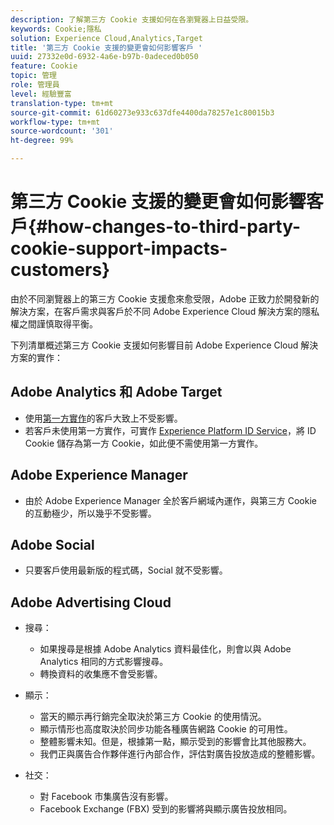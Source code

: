 ```yaml
---
description: 了解第三方 Cookie 支援如何在各瀏覽器上日益受限。
keywords: Cookie;隱私
solution: Experience Cloud,Analytics,Target
title: '第三方 Cookie 支援的變更會如何影響客戶 '
uuid: 27332e0d-6932-4a6e-b97b-0adeced0b050
feature: Cookie
topic: 管理
role: 管理員
level: 經驗豐富
translation-type: tm+mt
source-git-commit: 61d60273e933c637dfe4400da78257e1c80015b3
workflow-type: tm+mt
source-wordcount: '301'
ht-degree: 99%

---
```



# 第三方 Cookie 支援的變更會如何影響客戶{#how-changes-to-third-party-cookie-support-impacts-customers}

由於不同瀏覽器上的第三方 Cookie 支援愈來愈受限，Adobe 正致力於開發新的解決方案，在客戶需求與客戶於不同 Adobe Experience Cloud 解決方案的隱私權之間謹慎取得平衡。

下列清單概述第三方 Cookie 支援如何影響目前 Adobe Experience Cloud 解決方案的實作：

## Adobe Analytics 和 Adobe Target

* 使用[第一方實作](/help/interface/cookies/cookies-first-party.md)的客戶大致上不受影響。
* 若客戶未使用第一方實作，可實作 [Experience Platform ID Service](https://docs.adobe.com/content/help/zh-Hant/id-service/using/implementation/implementation-guides.html)，將 ID Cookie 儲存為第一方 Cookie，如此便不需使用第一方實作。

## Adobe Experience Manager

* 由於 Adobe Experience Manager 全於客戶網域內運作，與第三方 Cookie 的互動極少，所以幾乎不受影響。

## Adobe Social

* 只要客戶使用最新版的程式碼，Social 就不受影響。

## Adobe Advertising Cloud

* 搜尋：

   * 如果搜尋是根據 Adobe Analytics 資料最佳化，則會以與 Adobe Analytics 相同的方式影響搜尋。
   * 轉換資料的收集應不會受影響。

* 顯示：

   * 當天的顯示再行銷完全取決於第三方 Cookie 的使用情況。
   * 顯示情形也高度取決於同步功能各種廣告網路 Cookie 的可用性。
   * 整體影響未知。但是，根據第一點，顯示受到的影響會比其他服務大。
   * 我們正與廣告合作夥伴進行內部合作，評估對廣告投放造成的整體影響。

* 社交：

   * 對 Facebook 市集廣告沒有影響。
   * Facebook Exchange (FBX) 受到的影響將與顯示廣告投放相同。
